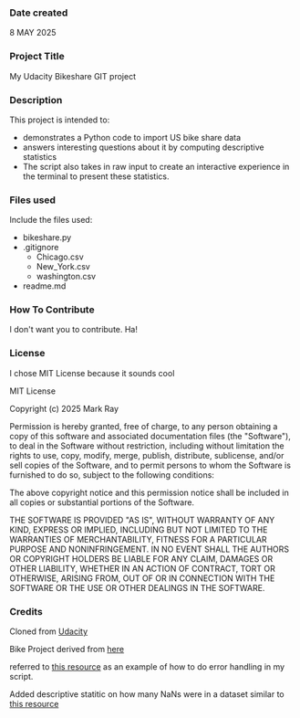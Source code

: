 ### Date created
8 MAY 2025

### Project Title
My Udacity Bikeshare GIT project

### Description
This project is intended to:
* demonstrates a Python code to import US bike share data
* answers interesting questions about it by computing descriptive statistics
* The script also takes in raw input to create an interactive experience in the terminal to present these statistics.

### Files used
Include the files used:
* bikeshare.py
* .gitignore
    - Chicago.csv
    - New_York.csv
    - washington.csv
* readme.md

### How To Contribute
I don't want you to contribute. Ha!

### License
I chose MIT License because it sounds cool

MIT License

Copyright (c) 2025 Mark Ray

Permission is hereby granted, free of charge, to any person obtaining a copy
of this software and associated documentation files (the "Software"), to deal
in the Software without restriction, including without limitation the rights
to use, copy, modify, merge, publish, distribute, sublicense, and/or sell
copies of the Software, and to permit persons to whom the Software is
furnished to do so, subject to the following conditions:

The above copyright notice and this permission notice shall be included in all
copies or substantial portions of the Software.

THE SOFTWARE IS PROVIDED "AS IS", WITHOUT WARRANTY OF ANY KIND, EXPRESS OR
IMPLIED, INCLUDING BUT NOT LIMITED TO THE WARRANTIES OF MERCHANTABILITY,
FITNESS FOR A PARTICULAR PURPOSE AND NONINFRINGEMENT. IN NO EVENT SHALL THE
AUTHORS OR COPYRIGHT HOLDERS BE LIABLE FOR ANY CLAIM, DAMAGES OR OTHER
LIABILITY, WHETHER IN AN ACTION OF CONTRACT, TORT OR OTHERWISE, ARISING FROM,
OUT OF OR IN CONNECTION WITH THE SOFTWARE OR THE USE OR OTHER DEALINGS IN THE
SOFTWARE.

### Credits
Cloned from [Udacity](https://github.com/udacity/pdsnd_github.git)

Bike Project derived from [here](https://github.com/patrickbloomingdale/Udacity-Project-Explore-US-Bikeshare-Data)

referred to [this resource](https://stackoverflow.com/questions/19408087/how-to-do-user-input-error-handling-in-python) 
as an example of how to do error handling in my script.

Added descriptive statitic on how many NaNs were in a dataset similar to [this resource](https://stackoverflow.com/questions/26266362/how-do-i-count-the-nan-values-in-a-column-in-pandas-dataframe)

